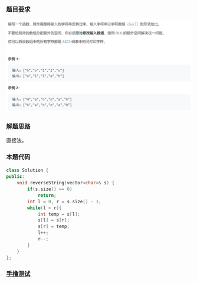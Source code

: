 ### 题目要求

![](./pic/344.png)

### 解题思路

直接法。

### 本题代码

```c++
class Solution {
public:
    void reverseString(vector<char>& s) {
        if(s.size() == 0)
            return;
        int l = 0, r = s.size() - 1;
        while(l < r){
            int temp = s[l];
            s[l] = s[r];
            s[r] = temp;
            l++;
            r--;
        }
    }
};
```

### [手撸测试](https://leetcode-cn.com/problems/reverse-string/)  

